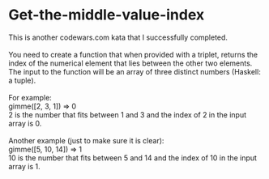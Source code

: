 # Get-the-middle-value-index
This is another codewars.com kata that I successfully completed. <br>
<br>
You need to create a function that when provided with a triplet, returns the index of the numerical element that lies between the other two elements.
The input to the function will be an array of three distinct numbers (Haskell: a tuple). <br>
<br>
For example: <br>
gimme([2, 3, 1]) => 0 <br>
2 is the number that fits between 1 and 3 and the index of 2 in the input array is 0. <br>
<br>
Another example (just to make sure it is clear): <br>
gimme([5, 10, 14]) => 1 <br>
10 is the number that fits between 5 and 14 and the index of 10 in the input array is 1.
